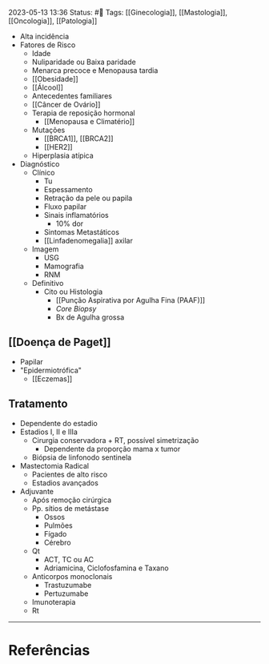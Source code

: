 2023-05-13 13:36
Status: #🌱 
Tags: [[Ginecologia]], [[Mastologia]], [[Oncologia]], [[Patologia]]
<br/>
- Alta incidência
- Fatores de Risco
	- Idade
	- Nuliparidade ou Baixa paridade
	- Menarca precoce e Menopausa tardia
	- [[Obesidade]]
	- [[Álcool]]
	- Antecedentes familiares
	- [[Câncer de Ovário]]
	- Terapia de reposição hormonal
		- [[Menopausa e Climatério]]
	- Mutações
		- [[BRCA1]], [[BRCA2]]
		- [[HER2]]
	- Hiperplasia atípica
- Diagnóstico
	- Clínico
		- Tu
		- Espessamento
		- Retração da pele ou papila
		- Fluxo papilar
		- Sinais inflamatórios
			- 10% dor
		- Sintomas Metastáticos
		- [[Linfadenomegalia]] axilar
	- Imagem
		- USG
		- Mamografia
		- RNM
	- Definitivo
		- Cito ou Histologia
			- [[Punção Aspirativa por Agulha Fina (PAAF)]]
			- _Core Biopsy_
			- Bx de Agulha grossa
## [[Doença de Paget]]
- Papilar
- "Epidermiotrófica"
	- [[Eczemas]]
## Tratamento
- Dependente do estadio
- Estadios I, II e IIIa
	- Cirurgia conservadora + RT, possível simetrização
		- Dependente da proporção mama x tumor
	- Biópsia de linfonodo sentinela
- Mastectomia Radical
	- Pacientes de alto risco
	- Estadios avançados
- Adjuvante
	- Após remoção cirúrgica
	- Pp. sítios de metástase
		- Ossos
		- Pulmões
		- Fígado
		- Cérebro
	- Qt
		- ACT, TC ou AC
		- Adriamicina, Ciclofosfamina e Taxano
	- Anticorpos monoclonais
		- Trastuzumabe
		- Pertuzumabe
	- Imunoterapia
	- Rt
____
# Referências

